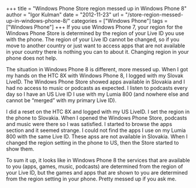 +++
title = "Windows Phone Store region messed up in Windows Phone 8"
author = "Igor Kulman"
date = "2012-11-23"
url = "/store-region-messed-up-in-windows-phone-8/"
categories = ["Windows Phone"]
tags = ["Windows Phone"]
+++
If you use Windows Phone 7, your region for the Windows Phone Store is determined by the region of your Live ID you use with the phone. The region of your Live ID cannot be changed, so if you move to another country or just want to access apps that are not available in your country there is nothing you can to about it. Changing region in your phone does not help.

The situation in Windows Phone 8 is different, more messed up. When I got my hands on the HTC 8X with Windows Phone 8, I logged with my Slovak LiveID. The Windows Phone Store showed apps available in Slovakia and I had no access to music or podcasts as expected. I listen to podcasts every day so I have an US Live ID I use with my Lumia 800 (and nowhere else and cannot be &#8220;merged&#8221; with my primary Live ID). 

<!--more-->

I did a reset on the HTC 8X and logged with my US LiveID. I set the region in the phone to Slovakia. When I opened the Windows Phone Store, podcasts and music were there so I was satisfied. I started to browse the apps section and it seemed strange. I could not find the apps I use on my Lumia 800 with the same Live ID. These apss are not available in Slovakia. When I changed the region setting in the phone to US, then the Store started to show them.

To sum it up, it looks like in Windows Phone 8 the services that are available to you (apps, games, music, podcasts) are determined from the region of your Live ID, but the games and apps that are shown to you are determined from the region setting in your phone. Pretty messed up if you ask me.
